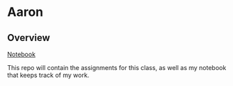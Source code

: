 # Aaron
## Overview
[Notebook](notebook.md)

This repo will contain the assignments for this class, as well as my notebook that keeps track of my work.
